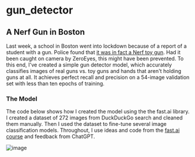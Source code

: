 # gun_detector

## A Nerf Gun in Boston

Last week, a school in Boston went into lockdown because of a report of a student with a gun. Police found that [it was in fact a Nerf toy gun](https://www.nbcboston.com/news/local/nerf-gun-prompts-police-response-to-boston-latin-academy/3245333/). Had it been caught on camera by ZeroEyes, this might have been prevented. To this end, I've created a simple gun detector model, which accurately classifies images of real guns vs. toy guns and hands that aren't holding guns at all. It achieves perfect recall and precision on a 54-image validation set with less than ten epochs of training.

### The Model

The code below shows how I created the model using the the fast.ai library. I created a dataset of 272 images from DuckDuckGo search and cleaned them manually. Then I used the dataset to fine-tune several image classification models. Throughout, I use ideas and code from the [fast.ai course](https://course.fast.ai/) and feedback from ChatGPT.

![image](https://github.com/willhenrich/gun_detector/assets/84203568/da036dbc-06dc-4cf5-b663-0b0c9ad0f354)
